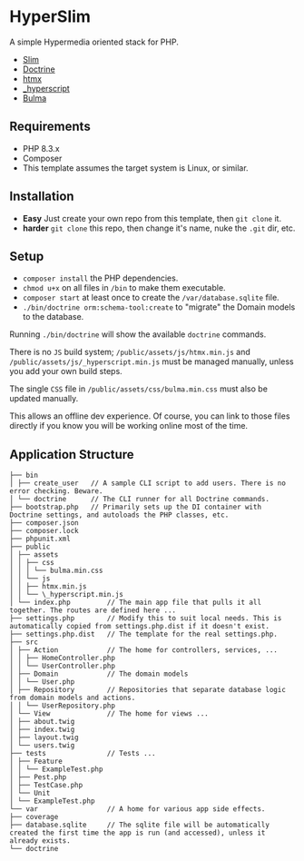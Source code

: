 # HyperSlim

A simple Hypermedia oriented stack for PHP.

- [Slim](http://slimframework.com)
- [Doctrine](http://doctrine-project.org)
- [htmx](http://htmx.org)
- [\_hyperscript](http://hyperscript.org)
- [Bulma](http://bulma.io)

## Requirements

- PHP 8.3.x
- Composer
- This template assumes the target system is Linux, or similar.

## Installation

- **Easy** Just create your own repo from this template, then `git clone` it.
- **harder** `git clone` this repo, then change it's name, nuke the `.git` dir, etc.

## Setup

- `composer install` the PHP dependencies.
- `chmod u+x` on all files in `/bin` to make them executable.
- `composer start` at least once to create the `/var/database.sqlite` file.
- `./bin/doctrine orm:schema-tool:create` to "migrate" the Domain models to the database.

Running `./bin/doctrine` will show the available `doctrine` commands.

There is no `JS` build system; `/public/assets/js/htmx.min.js` and `/public/assets/js/_hyperscript.min.js`
must be managed manually, unless you add your own build steps.

The single `CSS` file in `/public/assets/css/bulma.min.css` must also be updated manually.

This allows an offline dev experience. Of course, you can link to those files directly if you know you
will be working online most of the time.

## Application Structure

```
├── bin
│ ├── create_user   // A sample CLI script to add users. There is no error checking. Beware.
│ └── doctrine      // The CLI runner for all Doctrine commands.
├── bootstrap.php   // Primarily sets up the DI container with Doctrine settings, and autoloads the PHP classes, etc.
├── composer.json
├── composer.lock
├── phpunit.xml
├── public
│ ├── assets
│ │ ├── css
│ │ │ └── bulma.min.css
│ │ └── js
│ │ ├── htmx.min.js
│ │ └── \_hyperscript.min.js
│ └── index.php         // The main app file that pulls it all together. The routes are defined here ...
├── settings.php        // Modify this to suit local needs. This is automatically copied from settings.php.dist if it doesn't exist.
├── settings.php.dist   // The template for the real settings.php.
├── src
│ ├── Action            // The home for controllers, services, ...
│ │ ├── HomeController.php
│ │ └── UserController.php
│ ├── Domain            // The domain models
│ │ └── User.php
│ ├── Repository        // Repositories that separate database logic from domain models and actions.
│ │ └── UserRepository.php
│ └── View              // The home for views ...
│ ├── about.twig
│ ├── index.twig
│ ├── layout.twig
│ └── users.twig
├── tests               // Tests ...
│ ├── Feature
│ │ └── ExampleTest.php
│ ├── Pest.php
│ ├── TestCase.php
│ └── Unit
│ └── ExampleTest.php
└── var                 // A home for various app side effects.
├── coverage
├── database.sqlite     // The sqlite file will be automatically created the first time the app is run (and accessed), unless it already exists.
└── doctrine
```
